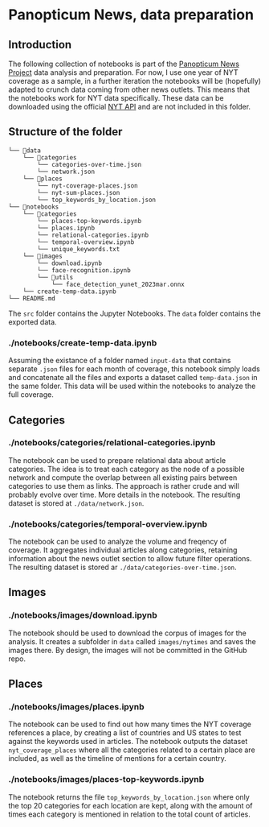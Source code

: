 # Panopticum News, data preparation

## Introduction
The following collection of notebooks is part of the [Panopticum News Project](https://mlml.io/p/panopticum-news/) data analysis and preparation. For now, I use one year of NYT coverage as a sample, in a further iteration the notebooks will be (hopefully) adapted to crunch data coming from other news outlets. This means that the notebooks work for NYT data specifically. These data can be downloaded using the official [NYT API](https://developer.nytimes.com/apis) and are not included in this folder.

## Structure of the folder
    └── 📁data
        └── 📁categories
            └── categories-over-time.json
            └── network.json
        └── 📁places
            └── nyt-coverage-places.json
            └── nyt-sum-places.json
            └── top_keywords_by_location.json
    └── 📁notebooks
        └── 📁categories
            └── places-top-keywords.ipynb
            └── places.ipynb
            └── relational-categories.ipynb
            └── temporal-overview.ipynb
            └── unique_keywords.txt
        └── 📁images
            └── download.ipynb
            └── face-recognition.ipynb
            └── 📁utils
                └── face_detection_yunet_2023mar.onnx
        └── create-temp-data.ipynb
    └── README.md


The `src` folder contains the Jupyter Notebooks. The `data` folder contains the exported data.

### ./notebooks/create-temp-data.ipynb
Assuming the existance of a folder named `input-data` that contains separate `.json` files for each month of coverage, this notebook simply loads and concatenate all the files and exports a dataset called `temp-data.json` in the same folder. This data will be used within the notebooks to analyze the full coverage.

## Categories

### ./notebooks/categories/relational-categories.ipynb
The notebook can be used to prepare relational data about article categories. The idea is to treat each category as the node of a possible network and compute the overlap between all existing pairs between categories to use them as links. The approach is rather crude and will probably evolve over time. More details in the notebook. The resulting dataset is stored at `./data/network.json`.

### ./notebooks/categories/temporal-overview.ipynb
The notebook can be used to analyze the volume and freqency of coverage. It aggregates individual articles along categories, retaining information about the news outlet section to allow future filter operations. The resulting dataset is stored ar `./data/categories-over-time.json`.

## Images

### ./notebooks/images/download.ipynb
The notebook should be used to download the corpus of images for the analysis. It creates a subfolder in `data` called `images/nytimes` and saves the images there. By design, the images will not be committed in the GitHub repo. 

## Places

### ./notebooks/images/places.ipynb
The notebook can be used to find out how many times the NYT coverage references a place, by creating a list of countries and US states to test against the keywords used in articles. The notebook outputs the dataset `nyt_coverage_places` where all the categories related to a certain place are included, as well as the timeline of mentions for a certain country. 

### ./notebooks/images/places-top-keywords.ipynb
The notebook returns the file `top_keywords_by_location.json` where only the top 20 categories for each location are kept, along with the amount of times each category is mentioned in relation to the total count of articles.